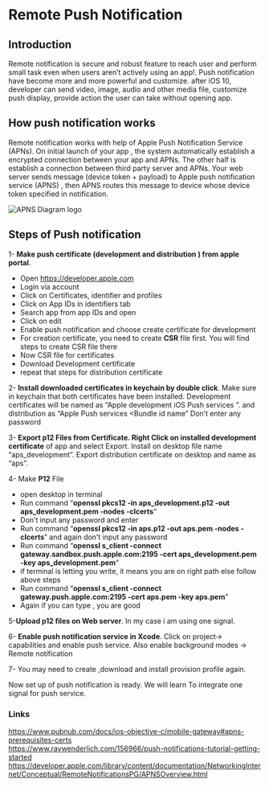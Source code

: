 # Remote Push Notification

## Introduction

Remote notification is secure and robust feature to reach user  and perform small task even when users aren’t actively using an app!. Push notification have become more and more powerful and customize. after iOS 10, developer can send video, image, audio and other media file, customize push display, provide action the user can take without opening app.

## How push notification works
Remote notification works with help of Apple Push Notification Service (APNs). On initial launch of your app , the system automatically establish a encrypted connection between your app and APNs. The other half is establish a connection between third party server and APNs. Your web server sends message (device token + payload) to Apple push notification service (APNS) , then APNS routes this message to device whose device token specified in notification. 

![APNS Diagram logo](https://developer.apple.com/library/content/documentation/NetworkingInternet/Conceptual/RemoteNotificationsPG/Art/remote_notif_simple_2x.png)

## Steps of Push notification
1- **Make push certificate (development and distribution ) from apple portal**.  
	
* Open <https://developer.apple.com>
* Login via account
* Click on Certificates, identifier and profiles
* Click on App IDs in identifiers tab
* Search app from app IDs and open
* Click on edit
* Enable push notification and choose create certificate for development
* For creation certificate, you need to create **CSR** file first. You will find steps to create CSR file there
* Now CSR file for certificates
* Download Development certificate
* repeat that steps for distribution certificate

2- **Install downloaded certificates in keychain by double click**. Make sure in keychain that both certificates have been installed. Development certificates will be named as “Apple development iOS Push services <Bundle id name>”. and distribution as  “Apple Push services <Bundle id name” Don’t enter any password

3-  **Export p12 Files from Certificate. Right Click on installed development certificate** of app  and select Export. Install on desktop file name “aps_development”. Export distribution certificate on desktop and name as “aps”.

4- Make **P12** File
* open desktop in terminal 
* Run command “**openssl pkcs12 -in aps_development.p12 -out aps_development.pem -nodes -clcerts**“ 
* Don’t input any password  and enter
* Run command “**openssl pkcs12 -in aps.p12 -out aps.pem -nodes -clcerts**”  and again don’t input any password
* Run command “**openssl s_client -connect gateway.sandbox.push.apple.com:2195 -cert aps_development.pem -key aps_development.pem**”
* if terminal is letting you write, it means you are on right path else follow above steps
* Run command “**openssl s_client -connect gateway.push.apple.com:2195 -cert aps.pem -key aps.pem**” 
* Again if you can type , you are good 

5-**Upload p12 files on Web server**. In my case i am using one signal.

6- **Enable push notification service in Xcode**. Click on project-> capabilities and enable push service. Also enable background modes -> Remote notification

7- You may need to create ,download and install provision profile again.

Now set up of push notification is ready.  We will learn To integrate one signal for push service.

### Links

<https://www.pubnub.com/docs/ios-objective-c/mobile-gateway#apns-prerequisites-certs>  
<https://www.raywenderlich.com/156966/push-notifications-tutorial-getting-started>  
<https://developer.apple.com/library/content/documentation/NetworkingInternet/Conceptual/RemoteNotificationsPG/APNSOverview.html>


